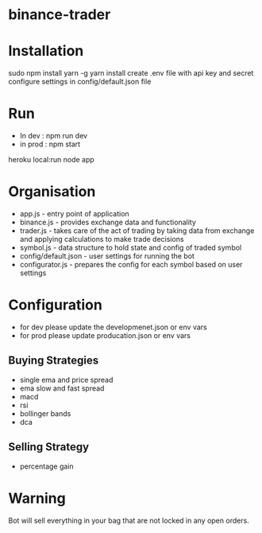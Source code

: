 # binance-trader

# Installation
sudo npm install yarn -g
yarn install
create .env file with api key and secret 
configure settings in config/default.json file

# Run
* In dev : npm run dev
* in prod : npm start

heroku local:run node app

# Organisation
* app.js - entry point of application
* binance.js - provides exchange data and functionality
* trader.js - takes care of the act of trading by taking data from exchange and applying calculations to make trade decisions
* symbol.js - data structure to hold state and config of traded symbol
* config/default.json - user settings for running the bot
* configurator.js - prepares the config for each symbol based on user settings

# Configuration
* for dev  please update the developmenet.json or env vars
* for prod please update producation.json or env vars

## Buying Strategies
* single ema and price spread
* ema slow and fast spread
* macd
* rsi
* bollinger bands
* dca

## Selling Strategy
* percentage gain

# Warning
Bot will sell everything in your bag that are not locked in any open orders.
